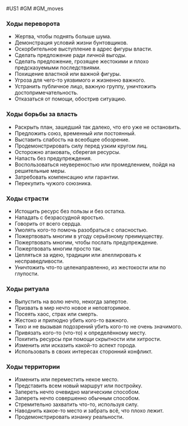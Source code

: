 #US1 #GM #GM_moves  

### Ходы переворота
- Жертва, чтобы поднять больше шума. 
- Демонстрация условий жизни бунтовщиков. 
- Оскорбительное выступление в адрес фигуры власти. 
- Сделать предложение ради личной выгоды. 
- Сделать предложение, грозящее жестокими и плохо предсказуемыми последствиями.
- Похищение властной или важной фигуры. 
- Угроза для чего-то уязвимого и жизненно важного. 
- Устранить публичное лицо, важную группу, уничтожить достопримечательность.
- Отказаться от помощи, обострив ситуацию.

### Ходы борьбы за власть
- Раскрыть план, зашедший так далеко, что его уже не остановить. 
- Предложить союз, временный или постоянный. 
- Выставить слабость на всеобщее обозрение. 
- Продемонстрировать силу перед узким кругом лиц. 
- Осторожно атаковать, сберегая ресурсы. 
- Напасть без предупреждения. 
- Воспользоваться неувереностью или промедлением, пойдя на решительные меры.
- Затребовать компенсацию или гарантии. 
- Перекупить чужого союзника.

### Ходы страсти
- Истощить ресурс без пользы и без остатка. 
- Нападать с безрассудной яростью. 
- Говорить от всего сердца. 
- Умолять кого-то помочь разобраться с опасностью. 
- Пожертвовать многим в угоду серьёзному преимуществу. 
- Пожертвовать многим, чтобы послать предупреждение. 
- Пожертвовать многим просто так. 
- Цепляться за идею, традиции или апеллировать к несправедливости. 
- Уничтожить что-то целенаправленно, из жестокости или по глупости.

### Ходы ритуала
- Выпустить на волю нечто, некогда запертое. 
- Призвать в мир нечто новое и неповторимое. 
- Посеять хаос, страх или смерть. 
- Жестоко и прилюдно убить кого-то важного. 
- Тихо и не вызывая подозрений убить кого-то не очень значимого. 
- Привязать кого-то (что-то) к определённому месту. 
- Похитить ресурсы при помощи скрытности или хитрости. 
- Изменить или исказить какой-то аспект города. 
- Использовать в своих интересах сторонний конфликт.

### Ходы территории
- Изменить или переместить некое место. 
- Представить всем новый маршрут или постройку. 
- Запереть нечто очевидно магическим способом. 
- Запереть нечто совершенно обычным способом. 
- Стремительно захватить что-то, используя силу. 
- Наводнить какое-то место и забрать всё, что плохо лежит. 
- Продемонстрировать изнанку реальности.